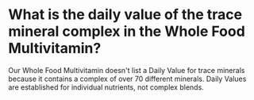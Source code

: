 # What is the daily value of the trace mineral complex in the Whole Food Multivitamin?

Our Whole Food Multivitamin doesn't list a Daily Value for trace minerals because it contains a complex of over 70 different minerals. Daily Values are established for individual nutrients, not complex blends.